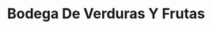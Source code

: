---
title: "Bodega De Verduras Y Frutas"
url: /toluca-de-lerdo/bodega-de-verduras-y-frutas/
shop: frutería
---